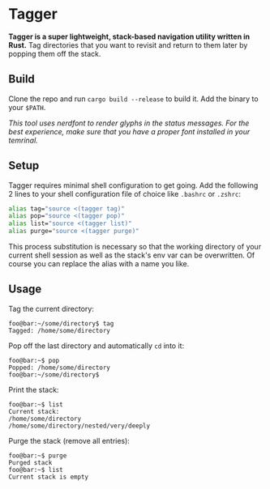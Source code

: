 # Tagger

**Tagger is a super lightweight, stack-based navigation utility written in Rust.** Tag directories that you want to revisit and return to them later by popping them off the stack. 

## Build
Clone the repo and run `cargo build --release` to build it. Add the binary to your `$PATH`.

*This tool uses nerdfont to render glyphs in the status messages. For the best experience, make sure that you have a proper font installed in your temrinal.*

## Setup
Tagger requires minimal shell configuration to get going. Add the following 2 lines to your shell configuration file of choice like `.bashrc` or `.zshrc`:

```bash
alias tag="source <(tagger tag)"
alias pop="source <(tagger pop)"
alias list="source <(tagger list)"
alias purge="source <(tagger purge)"
```
This process substitution is necessary so that the working directory of your current shell session as well as the stack's env var can be overwritten. Of course you can replace the alias with a name you like.

## Usage

Tag the current directory:
```console
foo@bar:~/some/directory$ tag
Tagged: /home/some/directory
```

Pop off the last directory and automatically `cd` into it:
```console
foo@bar:~$ pop
Popped: /home/some/directory
foo@bar:~/some/directory$
```

Print the stack:
```console
foo@bar:~$ list
Current stack: 
/home/some/directory
/home/some/directory/nested/very/deeply
```
Purge the stack (remove all entries): 
```console
foo@bar:~$ purge
Purged stack
foo@bar:~$ list
Current stack is empty
```
